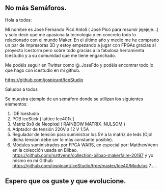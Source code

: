 ## No más Semáforos.

Hola a todos:

Mi nombre es José Fernando Picó Antolí ( José Picó para resumir jejejeje...) y solo decir que me apasiona la tecnología y en concreto todo lo relacionado con el mundo Maker.
En el último año y medio me he comprado un par de impresoras 3D y estoy empezando a jugar con FPGAs gracias al proyecto Icestorm pero sobre todo gracias a la fabulosa herramienta Icestudio y a su comunidad que me tiene enganchado.

Me podéis seguir en Twitter como @_JoseFdo y podéis encontrar todo lo que hago con icestudio en mi github.  

https://github.com/jospicant/IceStudio

Saludos a todos

Se muestra ejemplo de un semáforo donde se utilizan los siguientes elementos:  

1. IDE Icestudio 
2. PCB IceStick ( lattice Ice401k )
3. Matriz 8x8 de Neopixel  ( RAINBOW MATRIX. NULSOM )
4. Adptador de tensión 220V a 12 V 1.5A
5. Regulador de tensión para suministrar los 5V a la matriz de leds (Ojo! dicha tensión debe ser lo más constante posible).
6. Módulos suministrados por FPGA WARS, en especial por:
    MatthewVenn en la colección usada en Bilbao.
    https://github.com/mattvenn/collection-bilbao-makerfaire-20187
    y yo mismo en mi Github         https://github.com/jospicant/IceStudio/tree/master/Ice40/Modulos
7.....

## Espero que os guste y que evolucione.
















